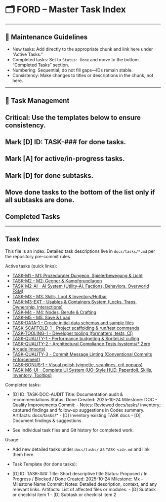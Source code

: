 # 🗂 FORD – Master Task Index

---

## 📜 Maintenance Guidelines

- New tasks: Add directly to the appropriate chunk and link here under “Active Tasks.”
- Completed tasks: Set to `Status: Done` and move to the bottom “Completed Tasks” section.
- Numbering: Sequential; do not fill gaps—IDs remain stable.
- Consistency: Make changes to titles or descriptions in the chunk, not here.

---


## 🔧 Task Management

## Critical: Use the templates below to ensure consistency.

## Mark [D] ID: TASK-### for done tasks.

## Mark [A] for active/in-progress tasks.

## Mark [D] for done subtasks.

## Move done tasks to the bottom of the list only if all subtasks are done.

## Completed Tasks



---

## Task Index

This file is an index. Detailed task descriptions live in `docs/tasks/*.md` per the repository pre-commit rules.

Active tasks (quick links):

- [TASK-M1 - M1: Prozeduraler Dungeon, Spielerbewegung & Licht](./tasks/TASK-M1.md)
- [TASK-M2 - M2: Gegner & Kampfgrundlagen](./tasks/TASK-M2.md)
- [TASK-M2-AI - AI System (Utility-AI, Factions, Behaviors, Overworld FSM)](./tasks/TASK-M2-AI.md)
- [TASK-M3 - M3: Skills, Loot & Inventory/Hotbar](./tasks/TASK-M3.md)
- [TASK-M3-EXT - Usables & Containers System (Locks, Traps, Ownership, Interactions)](./tasks/TASK-M3-EXT.md)
- [TASK-M4 - M4: Nodes, Berufe & Crafting](./tasks/TASK-M4.md)
- [TASK-M5 - M5: Save & Load](./tasks/TASK-M5.md)
- [TASK-DATA-1 - Create initial data schemas and sample files](./tasks/TASK-DATA-1.md)
- [TASK-SCAFFOLD-1 - Project scaffolding & run/test commands](./tasks/TASK-SCAFFOLD-1.md)
- [TASK-TOOLING-1 - Developer tooling (formatters, tests, CI)](./tasks/TASK-TOOLING-1.md)
- [TASK-QUALITY-1 - Performance budgeting & SpriteList culling](./tasks/TASK-QUALITY-1.md)
- [TASK-QUALITY-2 - Architectural Compliance Tests (systems/* Zero Arcade Imports)](./tasks/TASK-QUALITY-2.md)
- [TASK-QUALITY-3 - Commit Message Linting (Conventional Commits Enforcement)](./tasks/TASK-QUALITY-3.md)
- [TASK-BONUS-1 - Visual polish (vignette, scanlines, crit popups)](./tasks/TASK-BONUS-1.md)
- [TASK-M6-UI - Complete UI System (UO-Style HUD, Paperdoll, Skills, Inventory, Tooltips)](./tasks/TASK-M6-UI.md)

Completed tasks:

- [D] ID: TASK-DOC-AUDIT
                  Title: Documentation audit & recommendations
                  Status: Done
                  Created: 2025-10-24
                  Milestone: DOC - Quality Improvements
                  Commit: -
                  Notes: Reviewed docs/tasks/ inventory; captured findings and follow-up suggestions in Codex summary.
                  Artifacts: docs/tasks/*
                  - [D] Inventory existing TASK docs
                  - [D] Document findings & suggestions

- See individual task files and Git history for completed work.

Usage:

- Add new detailed tasks under `docs/tasks/` as `TASK-<id>.md` and link them here.


- Task Template (for done tasks):
- [D] ID: TASK-###
                  Title: Short descriptive title
                  Status: Proposed / In Progress / Blocked / Done
                  Created: 2025-10-24
                  Milestone: Mx – Milestone Name
                  Commit: <git-sha-if-applicable>
                  Notes: Detailed description, context, and any relevant links.
                  Artifacts: List of affected files or modules.
                  - [D] Subtask or checklist item 1
                  - [D] Subtask or checklist item 2

```
